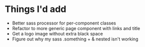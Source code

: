 # Things I'd add

* Better sass processor for per-component classes
* Refactor to more generic page component with links and title 
* Get a logo image without extra black space
* Figure out why my sass .something + & nested isn't working